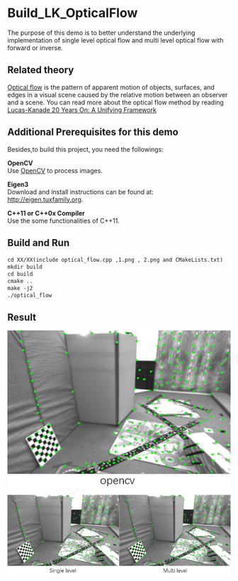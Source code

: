 # Build_LK_OpticalFlow
The purpose of this demo is to better understand the underlying implementation of single level optical flow and multi level optical flow with forward or inverse.

## Related theory
[Optical flow](https://en.wikipedia.org/wiki/Optical_flow) is the pattern of apparent motion of objects, surfaces, and edges in a visual scene caused by the relative motion between an observer and a scene.
You can read more about the optical flow method by reading [Lucas-Kanade 20 Years On: A Unifying Framework](https://www.ri.cmu.edu/pub_files/pub3/baker_simon_2002_3/baker_simon_2002_3.pdf)

## Additional Prerequisites for this demo  
Besides,to build this project, you need the followings:  

**OpenCV**  
Use [OpenCV](http://opencv.org) to process images.

**Eigen3**  
Download and install instructions can be found at: http://eigen.tuxfamily.org. 

**C++11 or C++0x Compiler**  
Use the some functionalities of C++11.

## Build and Run
```
cd XX/XX(include optical_flow.cpp ,1.png , 2.png and CMakeLists.txt)  
mkdir build  
cd build  
cmake ..  
make -j2  
./optical_flow
```

## Result
<div align=center>  
  
![](https://github.com/TianQi-777/Build_LK_OpticalFlow/blob/master/Images/opencv.png)
</div>

<div align=center>  
  
![](https://github.com/TianQi-777/Build_LK_OpticalFlow/blob/master/Images/LK.png)
</div>
